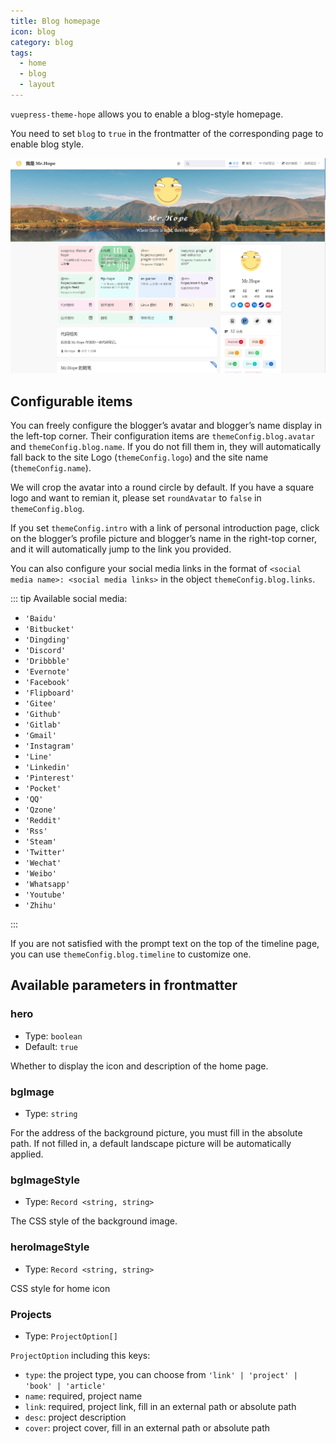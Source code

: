 ```yaml
---
title: Blog homepage
icon: blog
category: blog
tags:
  - home
  - blog
  - layout
---
```


`vuepress-theme-hope` allows you to enable a blog-style homepage.

You need to set `blog` to `true` in the frontmatter of the corresponding page to enable blog style.

<!-- more -->

![Homepage screenshot](./assets/blog.png)

## Configurable items

You can freely configure the blogger’s avatar and blogger’s name display in the left-top corner. Their configuration items are `themeConfig.blog.avatar` and `themeConfig.blog.name`. If you do not fill them in, they will automatically fall back to the site Logo (`themeConfig.logo`) and the site name (`themeConfig.name`).

We will crop the avatar into a round circle by default. If you have a square logo and want to remian it, please set `roundAvatar` to `false` in `themeConfig.blog`.

If you set `themeConfig.intro` with a link of personal introduction page, click on the blogger’s profile picture and blogger’s name in the right-top corner, and it will automatically jump to the link you provided.

You can also configure your social media links in the format of `<social media name>: <social media links>` in the object `themeConfig.blog.links`.

::: tip Available social media:

- `'Baidu'`
- `'Bitbucket'`
- `'Dingding'`
- `'Discord'`
- `'Dribbble'`
- `'Evernote'`
- `'Facebook'`
- `'Flipboard'`
- `'Gitee'`
- `'Github'`
- `'Gitlab'`
- `'Gmail'`
- `'Instagram'`
- `'Line'`
- `'Linkedin'`
- `'Pinterest'`
- `'Pocket'`
- `'QQ'`
- `'Qzone'`
- `'Reddit'`
- `'Rss'`
- `'Steam'`
- `'Twitter'`
- `'Wechat'`
- `'Weibo'`
- `'Whatsapp'`
- `'Youtube'`
- `'Zhihu'`

:::

If you are not satisfied with the prompt text on the top of the timeline page, you can use `themeConfig.blog.timeline` to customize one.

## Available parameters in frontmatter

### hero

- Type: `boolean`
- Default: `true`

Whether to display the icon and description of the home page.

### bgImage

- Type: `string`

For the address of the background picture, you must fill in the absolute path. If not filled in, a default landscape picture will be automatically applied.

### bgImageStyle

- Type: `Record <string, string>`

The CSS style of the background image.

### heroImageStyle

- Type: `Record <string, string>`

CSS style for home icon

### Projects

- Type: `ProjectOption[]`

`ProjectOption` including this keys:

- `type`: the project type, you can choose from `'link' | 'project' | 'book' | 'article'`
- `name`: required, project name
- `link`: required, project link, fill in an external path or absolute path
- `desc`: project description
- `cover`: project cover, fill in an external path or absolute path
